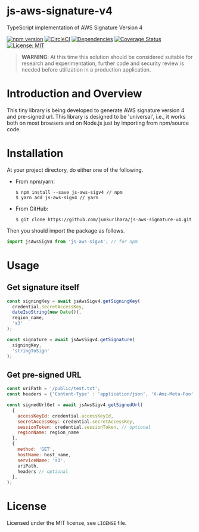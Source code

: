 # js-aws-signature-v4
TypeScript implementation of AWS Signature Version 4

[![npm version](https://badge.fury.io/js/js-aws-sigv4.svg)](https://badge.fury.io/js/js-aws-sigv4)
[![CircleCI](https://circleci.com/gh/junkurihara/js-aws-signature-v4.svg?style=svg)](https://circleci.com/gh/junkurihara/js-aws-signature-v4)
[![Dependencies](https://david-dm.org/junkurihara/js-aws-signature-v4.svg)](https://david-dm.org/junkurihara/js-aws-signature-v4)
[![Coverage Status](https://coveralls.io/repos/github/junkurihara/js-aws-signature-v4/badge.svg?branch=develop)](https://coveralls.io/github/junkurihara/js-aws-signature-v4?branch=develop)
[![License: MIT](https://img.shields.io/badge/License-MIT-yellow.svg)](https://opensource.org/licenses/MIT)


> **WARNING**: At this time this solution should be considered suitable for research and experimentation, further code and security review is needed before utilization in a production application.

# Introduction and Overview
This tiny library is being developed to generate AWS signature version 4 and pre-signed url. This library is designed to be 'universal', i.e., it works both on most browsers and on Node.js just by importing from npm/source code.


# Installation
At your project directory, do either one of the following.

- From npm/yarn:
  
  ```shell
  $ npm install --save js-aws-sigv4 // npm
  $ yarn add js-aws-sigv4 // yarn
  ```
  
- From GitHub:
  ```shell
  $ git clone https://github.com/junkurihara/js-aws-signature-v4.git
  ```
  
Then you should import the package as follows.
```javascript
import jsAwsSigV4 from 'js-aws-sigv4'; // for npm
```
  
# Usage
## Get signature itself
```javascript
const signingKey = await jsAwsSigv4.getSigningKey(
  credential.secretAccessKey,
  dateIsoString(new Date()),
  region_name,
  's3'
);

const signature = await jsAwsSigv4.getSignature(
  signingKey,
  'stringToSign'
);
```

## Get pre-signed URL
```javascript
const uriPath = '/public/test.txt';
const headers = {'Content-Type' : 'application/json', 'X-Amz-Meta-Foo': 'barbaz', 'X-Amz-Meta-Foobar': 'bazbaz'};

const signedUrlGet = await jsAwsSigv4.getSignedUrl(
  {
    accessKeyId: credential.accessKeyId,
    secretAccessKey: credential.secretAccessKey,
    sessionToken: credential.sessionToken, // optional
    regionName: region_name
  },
  {
    method: 'GET',
    hostName: host_name,
    serviceName: 's3',
    uriPath,
    headers // optional
  },
);

```

# License
Licensed under the MIT license, see `LICENSE` file.
